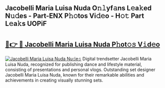 ## Jacobelli Maria Luisa Nuda O𝚗𝚕yf𝚊ns L𝚎a𝚔ed N𝚞𝚍es - Part-ENX P𝚑𝚘tos Vi𝚍𝚎o - H𝚘𝚝 Part L𝚎a𝚔s UOPiF

# <h2><a href="http://kf4eyap.oniu.top/?m=Jacobelli+Maria+Luisa+Nuda">🔗👉 🔴 Jacobelli Maria Luisa Nuda P𝚑ot𝚘𝚜 V𝚒d𝚎o</a></h2>

[![Jacobelli Maria Luisa Nuda Nu𝚍e𝚜](https://i.imgur.com/0qMVB7G.gif)](http://kf4eyap.oniu.top/?m=Jacobelli+Maria+Luisa+Nuda)
Digital trendsetter Jacobelli Maria Luisa Nuda, recognized for publishing dance and lifestyle material, consisting of presentations and personal vlogs. Outstanding set designer Jacobelli Maria Luisa Nuda, known for their remarkable abilities and achievements in creating visually stunning sets.  
